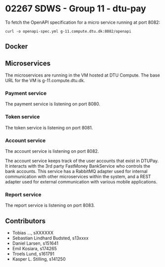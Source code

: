 # 02267 SDWS - Group 11 - dtu-pay

To fetch the OpenAPI specification for a micro service running at port 8082:
```
curl -o openapi-spec.yml g-11.compute.dtu.dk:8082/openapi
```
## Docker


## Microservices

The microservices are running in the VM hosted at DTU Compute. The base URL
for the VM is g-11.compute.dtu.dk.

### Payment service

The payment service is listening on port 8080.

### Token service

The token service is listening on port 8081.

### Account service

The account service is listening on port 8082.

The account service keeps track of the user accounts that exist in DTUPay.
It interacts with the 3rd party FastMoney BankService who controls the bank
accounts. This service has a RabbitMQ adapter used for internal communication
with other microservices within the system, and a REST adapter used for 
external communication with various mobile applications.

### Report service

The report service is listening on port 8083.


## Contributors

- Tobias ..., sXXXXXX
- Sebastian Lindhard Budsted, s13xxxx
- Daniel Larsen, s151641
- Emil Kosiara, s174265
- Troels Lund, s161791
- Kasper L. Stilling, s141250
